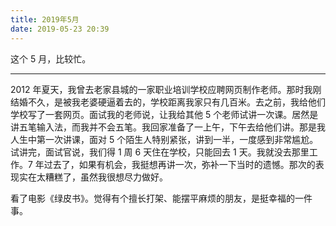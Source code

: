 ```yaml
---
title: 2019年5月
date: 2019-05-23 20:39
---
```


这个 5 月，比较忙。

<!-- more -->

---

2012 年夏天，我曾去老家县城的一家职业培训学校应聘网页制作老师。那时我刚结婚不久，是被我老婆硬逼着去的，学校距离我家只有几百米。去之前，我给他们学校写了一套网页。面试我的老师说，让我给其他 5 个老师试讲一次课。居然是讲五笔输入法，而我并不会五笔。我回家准备了一上午，下午去给他们讲。那是我人生中第一次讲课，面对 5 个陌生人特别紧张，讲到一半，一度感到非常尴尬。试讲完，面试官说，我们得 1 周 6 天住在学校，只能回去 1 天。我就没去那里工作。7 年过去了，如果有机会，我挺想再讲一次，弥补一下当时的遗憾。那次的表现实在太糟糕了，虽然我很想尽力做好。

看了电影《绿皮书》。觉得有个擅长打架、能摆平麻烦的朋友，是挺幸福的一件事。



